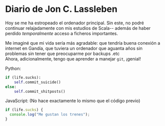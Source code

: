 # Diario de Jon C. Lassleben
Hoy se me ha estropeado el ordenador principal. Sin este, no podré continuar relajadamente con mis estudios de Scala--
además de haber perdido *temporalmente* acceso a ficheros importantes.

Me imaginé que mi vida sería más agradable: que tendría buena conexión a internet en Gandía, que tuviera un ordenador que
aguanta años sin problemas sin tener que preocuparme por backups .etc  
Ahora, adicionalmente, tengo que aprender a manejar `git`, ¡genial!

Python:
```python
if (life.sucks):
    self.commit_suicide()
else:
    self.commit_shitposts()
```
JavaScript: (No hace exactamente lo mismo que el código previo)
```javascript
if (life.sucks) {
  console.log("Me gustan los trenes");
}
```

